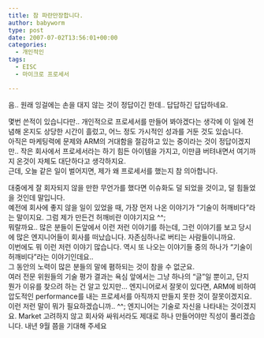 ```yaml
---
title: 참 파란만장합니다.
author: babyworm
type: post
date: 2007-07-02T13:56:01+00:00
categories:
  - 개인적인
tags:
  - EISC
  - 마이크로 프로세서

---
```

음.. 원래 잉걸에는 손을 대지 않는 것이 정답이긴 한데.. 답답하긴 답답하네요.

몇번 쓴적이 있습니다만.. 개인적으로 프로세서를 만들어 봐야겠다는 생각에 이 일에 전념해 온지도 상당한 시간이 흘렀고, 어느 정도 가시적인 성과를 거둔 것도 있습니다.
<br>
아직은 마케팅력에 문제와 ARM의 거대함을 절감하고 있는 중이라는 것이 정답이겠지만.. 작은 회사에서 프로세서라는 하기 힘든 아이템을 가지고, 이만큼 버텨내면서 여기까지 온것이 자체도 대단하다고 생각하지요.
<br>
근데, 오늘 같은 일이 벌어지면, 제가 왜 프로세서를 했는지 참 의아합니다.

대중에게 잘 회자되지 않을 만한 무언가를 했다면 이슈화도 덜 되었을 것이고, 덜 힘들었을 것인데 말입니다.
<br>
예전에 회사에 좋지 않을 일이 있었을 때, 가장 먼저 나온 이야기가 &#8220;기술이 허깨비다&#8221;라는 말이지요. 그럼 제가 만든건 허깨비란 이야기지요 ^^;
<br>
뭐랄까요.. 많은 분들이 돈앞에서 이런 저런 이야기를 하는데, 그런 이야기를 보고 당시에 많은 엔지니어들이 회사를 떠났습니다. 자존심하나로 버티는 사람들이니까요.
<br>
이번에도 뭐 이런 저런 이야기 많습니다. 역시 또 나오는 이야기들 중의 하나가 &#8220;기술이 허깨비다&#8221;라는 이야기인데요..
<br>
그 동안의 노력이 많은 분들의 말에 폄하되는 것이 참을 수 없군요.
<br>
여러 전문 위원들의 기술 평가 결과는 욕심 앞에서는 그냥 하나의 &#8220;글&#8221;일 뿐이고, 단지 뭔가 이유를 찾으려 하는 건 알고 있지만&#8230;
엔지니어로서 잘못이 있다면, ARM에 비하여 압도적인 performance를 내는 프로세서를 아직까지 만들지 못한 것이 잘못이겠지요.
<br>
이런 저런 말이 뭐가 필요하겠습니까.. ^^; 엔지니어는 기술로 자신을 나타내는 것이겠지요. Market 고려하지 않고 회사와 싸워서라도 제대로 하나 만들어야만 직성이 풀리겠습니다. 내년 9월 쯤을 기대해 주세요&nbsp;
